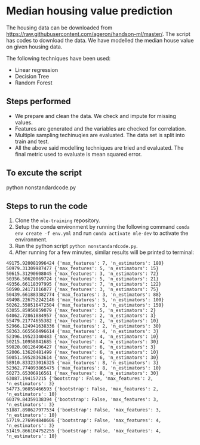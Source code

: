 # Median housing value prediction

The housing data can be downloaded from https://raw.githubusercontent.com/ageron/handson-ml/master/. The script has codes to download the data. We have modelled the median house value on given housing data. 

The following techniques have been used: 

 - Linear regression
 - Decision Tree
 - Random Forest

## Steps performed
 - We prepare and clean the data. We check and impute for missing values.
 - Features are generated and the variables are checked for correlation.
 - Multiple sampling techinuqies are evaluated. The data set is split into train and test.
 - All the above said modelling techniques are tried and evaluated. The final metric used to evaluate is mean squared error.

## To excute the script
python nonstandardcode.py

## Steps to run the code
1. Clone the `mle-training` repository.
2. Setup the conda environment by running the following command `conda env create -f env.yml` and run `conda activate mle-dev` to activate the environment.
3. Run the python script `python nonstandardcode.py`.
4. After running for a few minutes, similar results will be printed to terminal:
```
49175.920081996424 {'max_features': 7, 'n_estimators': 180}
50979.31309987477 {'max_features': 5, 'n_estimators': 15}
50615.31290608045 {'max_features': 3, 'n_estimators': 72}
50356.50620069724 {'max_features': 5, 'n_estimators': 21}
49356.66118397995 {'max_features': 7, 'n_estimators': 122}
50590.24171016077 {'max_features': 3, 'n_estimators': 75}
50439.661883382774 {'max_features': 3, 'n_estimators': 88}
49498.226752242146 {'max_features': 5, 'n_estimators': 100}
50262.550516472504 {'max_features': 3, 'n_estimators': 150}
63055.85950859079 {'max_features': 5, 'n_estimators': 2}
64062.72861884957 {'max_features': 2, 'n_estimators': 3}
55479.21774655382 {'max_features': 2, 'n_estimators': 10}
52966.124941638336 {'max_features': 2, 'n_estimators': 30}
58363.665560496614 {'max_features': 4, 'n_estimators': 3}
52396.19523340483 {'max_features': 4, 'n_estimators': 10}
50215.10958041685 {'max_features': 4, 'n_estimators': 30}
59020.00126496427 {'max_features': 6, 'n_estimators': 3}
52006.13620481499 {'max_features': 6, 'n_estimators': 10}
50051.59528363614 {'max_features': 6, 'n_estimators': 30}
58910.833233016325 {'max_features': 8, 'n_estimators': 3}
52362.774093865475 {'max_features': 8, 'n_estimators': 10}
50273.65306916561 {'max_features': 8, 'n_estimators': 30}
63087.194157215 {'bootstrap': False, 'max_features': 2, 'n_estimators': 3}
54773.96059466593 {'bootstrap': False, 'max_features': 2, 'n_estimators': 10}
60379.84359138394 {'bootstrap': False, 'max_features': 3, 'n_estimators': 3}
51887.898627977534 {'bootstrap': False, 'max_features': 3, 'n_estimators': 10}
57719.276994840606 {'bootstrap': False, 'max_features': 4, 'n_estimators': 3}
51419.866104752255 {'bootstrap': False, 'max_features': 4, 'n_estimators': 10}
```
